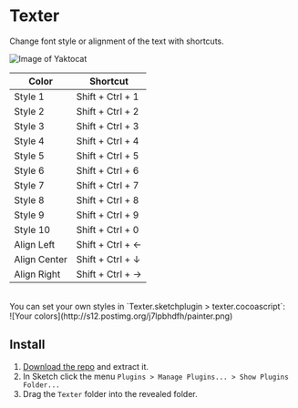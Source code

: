 # Texter

Change font style or alignment of the text with shortcuts.

![Image of Yaktocat](http://i.giphy.com/26u6ctDXopW5C7lpm.gif)

Color | Shortcut
------------ | -------------
Style 1 | Shift + Ctrl + 1
Style 2 | Shift + Ctrl + 2
Style 3 | Shift + Ctrl + 3
Style 4 | Shift + Ctrl + 4
Style 5 | Shift + Ctrl + 5
Style 6 | Shift + Ctrl + 6
Style 7 | Shift + Ctrl + 7
Style 8 | Shift + Ctrl + 8
Style 9 | Shift + Ctrl + 9
Style 10 | Shift + Ctrl + 0
Align Left | Shift + Ctrl + ←
Align Center | Shift + Ctrl + ↓
Align Right | Shift + Ctrl + →


<br>
You can set your own styles in `Texter.sketchplugin > texter.cocoascript`:
<br>
![Your colors](http://s12.postimg.org/j7lpbhdfh/painter.png)


## Install

1. [Download the repo](https://github.com/arsfeshchenko/Texter/archive/master.zip) and extract it.
2. In Sketch click the menu `Plugins > Manage Plugins... > Show Plugins Folder...`
3. Drag the `Texter` folder into the revealed folder.

